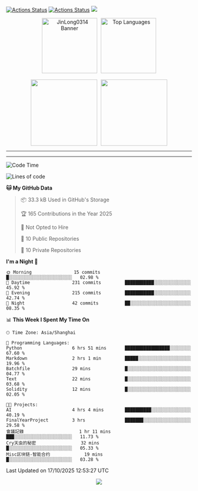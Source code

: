 [![Actions Status](https://github.com/JinLong0314/JinLong0314/workflows/wakatime-stats/badge.svg)](https://github.com/JinLong0314/JinLong0314/actions)
[![Actions Status](https://github.com/JinLong0314/JinLong0314/workflows/update-gh-activity-new/badge.svg)](https://github.com/JinLong0314/JinLong0314/actions)
![](https://visitor-badge-deno.deno.dev/JinLong0314.JinLong0314.svg)
<br>
 
<div align="center" style="display: flex; justify-content: center; align-items: center; gap: 10px;">
  <img src="https://socialify.git.ci/JinLong0314/JinLong0314/image?custom_language=Python&font=Inter&language=1&name=1&pattern=Plus" alt="JinLong0314 Banner" height="150"/>
  <img src="https://github-readme-stats.vercel.app/api/top-langs/?username=JinLong0314&hide_border=true" alt="Top Languages" height="150"/>
</div>

<br>

<div align="center" style="display: flex; justify-content: center; align-items: center; gap: 10px;">
  <img src="https://spotify-github-profile.kittinanx.com/api/view?uid=31afscsa66thkz2rxnganseg5i3a&cover_image=true&theme=default&show_offline=false&background_color=121212&interchange=true&bar_color=53b14f&bar_color_cover=true"  height="180"/>
  <img src="https://spotify-recently-played-readme.vercel.app/api?user=31afscsa66thkz2rxnganseg5i3a&count=5&width=600" height="180"/>
</div>


---

<!--START_SECTION:activity-->

<!--END_SECTION:activity-->

---

<!--START_SECTION:waka-->
![Code Time](http://img.shields.io/badge/Code%20Time-63%20hrs%2013%20mins-blue)

![Lines of code](https://img.shields.io/badge/From%20Hello%20World%20I%27ve%20Written-2.3%20million%20lines%20of%20code-blue)

**🐱 My GitHub Data** 

> 📦 33.3 kB Used in GitHub's Storage 
 > 
> 🏆 165 Contributions in the Year 2025
 > 
> 🚫 Not Opted to Hire
 > 
> 📜 10 Public Repositories 
 > 
> 🔑 10 Private Repositories 
 > 
**I'm a Night 🦉** 

```text
🌞 Morning                15 commits          █░░░░░░░░░░░░░░░░░░░░░░░░   02.98 % 
🌆 Daytime                231 commits         ███████████░░░░░░░░░░░░░░   45.92 % 
🌃 Evening                215 commits         ███████████░░░░░░░░░░░░░░   42.74 % 
🌙 Night                  42 commits          ██░░░░░░░░░░░░░░░░░░░░░░░   08.35 % 
```


📊 **This Week I Spent My Time On** 

```text
🕑︎ Time Zone: Asia/Shanghai

💬 Programming Languages: 
Python                   6 hrs 51 mins       █████████████████░░░░░░░░   67.60 % 
Markdown                 2 hrs 1 min         █████░░░░░░░░░░░░░░░░░░░░   19.96 % 
Batchfile                29 mins             █░░░░░░░░░░░░░░░░░░░░░░░░   04.77 % 
Text                     22 mins             █░░░░░░░░░░░░░░░░░░░░░░░░   03.68 % 
Solidity                 12 mins             █░░░░░░░░░░░░░░░░░░░░░░░░   02.05 % 

🐱‍💻 Projects: 
AI                       4 hrs 4 mins        ██████████░░░░░░░░░░░░░░░   40.19 % 
FinalYearProject         3 hrs               ███████░░░░░░░░░░░░░░░░░░   29.58 % 
會議記錄                     1 hr 11 mins        ███░░░░░░░░░░░░░░░░░░░░░░   11.73 % 
Cry天虫的秘密                 32 mins             █░░░░░░░░░░░░░░░░░░░░░░░░   05.33 % 
Misc区块链-智能合约             19 mins             █░░░░░░░░░░░░░░░░░░░░░░░░   03.28 % 
```


 Last Updated on 17/10/2025 12:53:27 UTC
<!--END_SECTION:waka-->



<p align="center">
  <img src="https://capsule-render.vercel.app/api?type=waving&color=gradient&height=60&section=footer"/>
</p>
